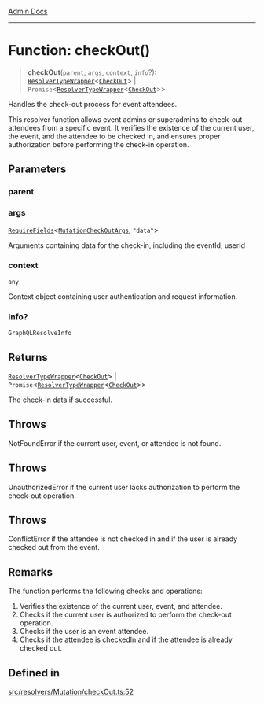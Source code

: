 [Admin Docs](/)

***

# Function: checkOut()

> **checkOut**(`parent`, `args`, `context`, `info`?): [`ResolverTypeWrapper`](../../../../types/generatedGraphQLTypes/type-aliases/ResolverTypeWrapper.md)\<[`CheckOut`](../../../../types/generatedGraphQLTypes/type-aliases/CheckOut.md)\> \| `Promise`\<[`ResolverTypeWrapper`](../../../../types/generatedGraphQLTypes/type-aliases/ResolverTypeWrapper.md)\<[`CheckOut`](../../../../types/generatedGraphQLTypes/type-aliases/CheckOut.md)\>\>

Handles the check-out process for event attendees.

This resolver function allows event admins or superadmins to check-out attendees from a specific event.
It verifies the existence of the current user, the event, and the attendee to be checked in,
and ensures proper authorization before performing the check-in operation.

## Parameters

### parent

### args

[`RequireFields`](../../../../types/generatedGraphQLTypes/type-aliases/RequireFields.md)\<[`MutationCheckOutArgs`](../../../../types/generatedGraphQLTypes/type-aliases/MutationCheckOutArgs.md), `"data"`\>

Arguments containing data for the check-in, including the eventId, userId

### context

`any`

Context object containing user authentication and request information.

### info?

`GraphQLResolveInfo`

## Returns

[`ResolverTypeWrapper`](../../../../types/generatedGraphQLTypes/type-aliases/ResolverTypeWrapper.md)\<[`CheckOut`](../../../../types/generatedGraphQLTypes/type-aliases/CheckOut.md)\> \| `Promise`\<[`ResolverTypeWrapper`](../../../../types/generatedGraphQLTypes/type-aliases/ResolverTypeWrapper.md)\<[`CheckOut`](../../../../types/generatedGraphQLTypes/type-aliases/CheckOut.md)\>\>

The check-in data if successful.

## Throws

NotFoundError if the current user, event, or attendee is not found.

## Throws

UnauthorizedError if the current user lacks authorization to perform the check-out operation.

## Throws

ConflictError if the attendee is not checked in and if the user is already checked out from the event.

## Remarks

The function performs the following checks and operations:
1. Verifies the existence of the current user, event, and attendee.
2. Checks if the current user is authorized to perform the check-out operation.
3. Checks if the user is an event attendee.
4. Checks if the attendee is checkedIn and if the attendee is already checked out.

## Defined in

[src/resolvers/Mutation/checkOut.ts:52](https://github.com/Suyash878/talawa-api/blob/cfd688207611ba245c99edd8dbaccb2cdbf6a043/src/resolvers/Mutation/checkOut.ts#L52)
